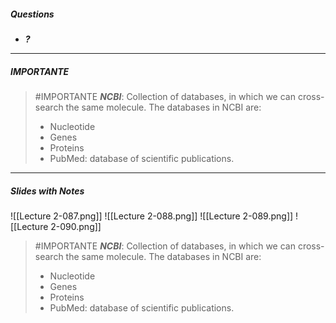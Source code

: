 ##### Questions
- ***?***

---
##### IMPORTANTE

> #IMPORTANTE ***NCBI***:
> Collection of databases, in which we can cross-search the same molecule.
> The databases in NCBI are:
> - Nucleotide
> - Genes
> - Proteins
> - PubMed: database of scientific publications.

---
##### Slides with Notes
![[Lecture 2-087.png]] ![[Lecture 2-088.png]] ![[Lecture 2-089.png]] ![[Lecture 2-090.png]]

> #IMPORTANTE ***NCBI***:
> Collection of databases, in which we can cross-search the same molecule.
> The databases in NCBI are:
> - Nucleotide
> - Genes
> - Proteins
> - PubMed: database of scientific publications.
